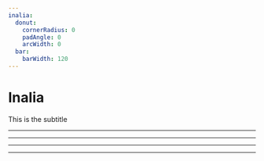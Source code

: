 ```yaml
---
inalia:
  donut:
    cornerRadius: 0
    padAngle: 0
    arcWidth: 0
  bar:
    barWidth: 120
---
```


# Inalia

This is the subtitle

---

<!-- <Inalia :questionId="103487622" /> -->

---

<Inalia
  question="This is the question"
  type="text"
  :answers="['Answer 1', 'Answer 2', 'Answer 3', 'Answer 4']"
/>

---

<Inalia
  question="This is the question"
  type="single_select"
  chart="donut"
  :answers="[{ label: 'Answer 1', value: 3 }, { label: 'Answer 2', value: 4 }, { label: 'Answer 3', value: 5 }, { label: 'Answer 4', value: 6 }]"
/>

---

<Inalia
  question="Connaissez-vous UnJS ?"
  type="single_select"
  chart="bar"
  :answers="[
    { label: 'Je l\'utilise régulièrement', value: 0, color: '#4ade80' },
    { label: 'Oui mais de nom', value: 5, color: '#16a34a' },
    { label: 'Non', value: 20, color: '#166534' }
  ]"
/>
